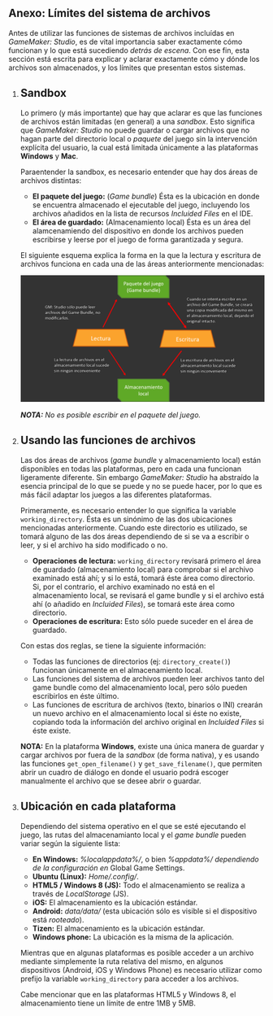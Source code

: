 ## Anexo: Límites del sistema de archivos

Antes de utilizar las funciones de sistemas de archivos incluídas en _GameMaker: Studio_, es de vital importancia saber exactamente cómo funcionan y lo que está sucediendo _detrás de escena_. Con ese fin, esta sección está escrita para explicar y aclarar exactamente cómo y dónde los archivos son almacenados, y los límites que presentan estos sistemas.  

1.  ## Sandbox
    
    Lo primero (y más importante) que hay que aclarar es que las funciones de archivos están limitadas (en general) a una _sandbox_. Esto significa que _GameMaker: Studio_ no puede guardar o cargar archivos que no hagan parte del directorio local o _paquete_ del juego sin la intervención explícita del usuario, la cual está limitada únicamente a las plataformas **Windows** y **Mac**.  
      
    Paraentender la sandbox, es necesario entender que hay dos áreas de archivos distintas:  
      
    
    *   **El paquete del juego:** (_Game bundle_) Ésta es la ubicación en donde se encuentra almacenado el ejecutable del juego, incluyendo los archivos añadidos en la lista de recursos _Incluided Files_ en el IDE.
    *   **El área de guardado:** (Almacenamiento local) Ésta es un área del alamcenamiendo del dispositivo en donde los archivos pueden escribirse y leerse por el juego de forma garantizada y segura.
    
      
    El siguiente esquema explica la forma en la que la lectura y escritura de archivos funciona en cada una de las áreas anteriormente mencionadas:  
      
    ![](imagenes/Limite_sistema_archivos.png)  
      
    _**NOTA:** No es posible escribir en el paquete del juego._  
    
2.  ## Usando las funciones de archivos
    
    Las dos áreas de archivos (_game bundle_ y almacenamiento local) están disponibles en todas las plataformas, pero en cada una funcionan ligeramente diferente. Sin embargo _GameMaker: Studio_ ha abstraído la esencia principal de lo que se puede y no se puede hacer, por lo que es más fácil adaptar los juegos a las diferentes plataformas.  
      
    Primeramente, es necesario entender lo que significa la variable `working_directory`. Ésta es un sinónimo de las dos ubicaciones mencionadas anteriormente. Cuando este directorio es utilizado, se tomará alguno de las dos áreas dependiendo de si se va a escribir o leer, y si el archivo ha sido modificado o no.  
      
    
    *   **Operaciones de lectura:** `working_directory` revisará primero el área de guardado (almacenamiento local) para comprobar si el archivo examinado está ahí; y si lo está, tomará éste área como directorio. Si, por el contrario, el archivo examinado no está en el almacenamiento local, se revisará el game bundle y si el archivo está ahí (o añadido en _Incluided Files_), se tomará este área como directorio.
    *   **Operaciones de escritura:** Esto sólo puede suceder en el área de guardado.
    
      
    Con estas dos reglas, se tiene la siguiente información:  
      
    
    *   Todas las funciones de directorios (ej: `directory_create()`) funcionan únicamente en el almacenamiento local.
    *   Las funciones del sistema de archivos pueden leer archivos tanto del game bundle como del almacenamiento local, pero sólo pueden escribirlos en éste último.
    *   Las funciones de escritura de archivos (texto, binarios o INI) crearán un nuevo archivo en el almacenamiento local si éste no existe, copiando toda la información del archivo original en _Incluided Files_ si éste existe.
    
      
    **NOTA:** En la plataforma **Windows**, existe una única manera de guardar y cargar archivos por fuera de la _sandbox_ (de forma nativa), y es usando las funciones `get_open_filename()` y `get_save_filename()`, que permiten abrir un cuadro de diálogo en donde el usuario podrá escoger manualmente el archivo que se desee abrir o guardar.  
    
3.  ## Ubicación en cada plataforma
    
    Dependiendo del sistema operativo en el que se esté ejecutando el juego, las rutas del almacenamianto local y el _game bundle_ pueden variar según la siguiente lista:  
      
    
    *   **En Windows:** _%localappdata%/<Nombre del juego>_, o bien _%appdata%/<Nombre del juego> dependiendo de la configuración en_ Global Game Settings.
    *   **Ubuntu (Linux):** _Home/.config/<Nombre del juego>_.
    *   **HTML5 / Windows 8 (JS):** Todo el almacenamiento se realiza a través de _LocalStorage_ (JS).
    *   **iOS:** El almacenamiento es la ubicación estándar.
    *   **Android:** _data/data/<paquete del juego>_ (esta ubicación sólo es visible si el dispositivo está _rooteado_).
    *   **Tizen:** El almacenamiento es la ubicación estándar.
    *   **Windows phone:** La ubicación es la misma de la aplicación. 
    
      
    Mientras que en algunas plataformas es posible acceder a un archivo mediante simplemente la ruta relativa del mismo, en algunos dispositivos (Android, iOS y Windows Phone) es necesario utilizar como prefijo la variable `working_directory` para acceder a los archivos.  
      
    Cabe mencionar que en las plataformas HTML5 y Windows 8, el almacenamiento tiene un límite de entre 1MB y 5MB.